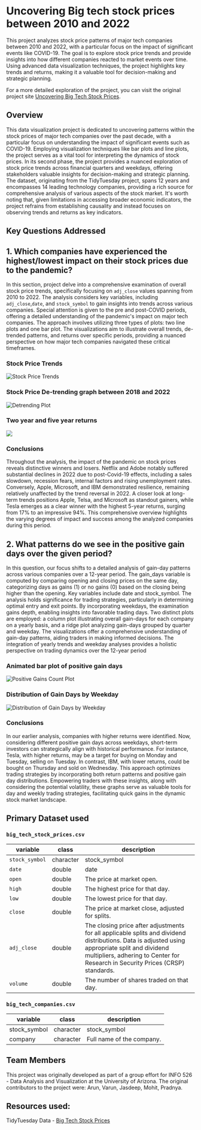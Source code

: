 # Uncovering Big tech stock prices between 2010 and 2022

This project analyzes stock price patterns of major tech companies between 2010 and 2022, with a particular focus on the impact of significant events like COVID-19. The goal is to explore stock price trends and provide insights into how different companies reacted to market events over time. Using advanced data visualization techniques, the project highlights key trends and returns, making it a valuable tool for decision-making and strategic planning.

For a more detailed exploration of the project, you can visit the original project site [Uncovering Big Tech Stock Prices](https://info-526-s24.github.io/project-01-Crimson/).

## Overview

This data visualization project is dedicated to uncovering patterns within the stock prices of major tech companies over the past decade, with a particular focus on understanding the impact of significant events such as COVID-19. Employing visualization techniques like bar plots and line plots, the project serves as a vital tool for interpreting the dynamics of stock prices. In its second phase, the project provides a nuanced exploration of stock price trends across financial quarters and weekdays, offering stakeholders valuable insights for decision-making and strategic planning. The dataset, originating from the TidyTuesday project, spans 12 years and encompasses 14 leading technology companies, providing a rich source for comprehensive analysis of various aspects of the stock market. It's worth noting that, given limitations in accessing broader economic indicators, the project refrains from establishing causality and instead focuses on observing trends and returns as key indicators.

## Key Questions Addressed
## 1. Which companies have experienced the highest/lowest impact on their stock prices due to the pandemic?

In this section, project delve into a comprehensive examination of overall stock price trends, specifically focusing on `adj_close` values spanning from 2010 to 2022. The analysis considers key variables, including `adj_close`,`date`, and `stock_symbol` to gain insights into trends across various companies. Special attention is given to the pre and post-COVID periods, offering a detailed understanding of the pandemic's impact on major tech companies. The approach involves utilizing three types of plots: two line plots and one bar plot. The visualizations aim to illustrate overall trends, de-trended patterns, and returns over specific periods, providing a nuanced perspective on how major tech companies navigated these critical timeframes.

### Stock Price Trends

![Stock Price Trends](images/stockprice.png)

### Stock Price De-trending graph between 2018 and 2022

![Detrending Plot](images/stockprice-detrending.png)

### Two year and five year returns

![](images/stockprice-returns.png)

### Conclusions

Throughout the analysis, the impact of the pandemic on stock prices reveals distinctive winners and losers. Netflix and Adobe notably suffered substantial declines in 2022 due to post-Covid-19 effects, including a sales slowdown, recession fears, internal factors and rising unemployment rates. Conversely, Apple, Microsoft, and IBM demonstrated resilience, remaining relatively unaffected by the trend reversal in 2022. A closer look at long-term trends positions Apple, Telsa, and Microsoft as standout gainers, while Tesla emerges as a clear winner with the highest 5-year returns, surging from 17% to an impressive 94%. This comprehensive overview highlights the varying degrees of impact and success among the analyzed companies during this period.

## 2. What patterns do we see in the positive gain days over the given period?

In this question, our focus shifts to a detailed analysis of gain-day patterns across various companies over a 12-year period. The gain_days variable is computed by comparing opening and closing prices on the same day, categorizing days as gains (1) or no gains (0) based on the closing being higher than the opening. Key variables include date and stock_symbol. The analysis holds significance for trading strategies, particularly in determining optimal entry and exit points. By incorporating weekdays, the examination gains depth, enabling insights into favorable trading days. Two distinct plots are employed: a column plot illustrating overall gain-days for each company on a yearly basis, and a ridge plot analyzing gain-days grouped by quarter and weekday. The visualizations offer a comprehensive understanding of gain-day patterns, aiding traders in making informed decisions. The integration of yearly trends and weekday analyses provides a holistic perspective on trading dynamics over the 12-year period

### Animated bar plot of positive gain days

![Positive Gains Count Plot](images/animatedbar_gains.gif)

### Distribution of Gain Days by Weekday

![Distribution of Gain Days by Weekday](images/gaindaydistribution.png)

### Conclusions

In our earlier analysis, companies with higher returns were identified. Now, considering different positive gain days across weekdays, short-term investors can strategically align with historical performance. For instance, Tesla, with higher returns, may be a target for buying on Monday and Tuesday, selling on Tuesday. In contrast, IBM, with lower returns, could be bought on Thursday and sold on Wednesday. This approach optimizes trading strategies by incorporating both return patterns and positive gain day distributions. Empowering traders with these insights, along with considering the potential volatility, these graphs serve as valuable tools for day and weekly trading strategies, facilitating quick gains in the dynamic stock market landscape.

## Primary Dataset used

### `big_tech_stock_prices.csv`

| variable       | class     | description                                                                                                                                                                                                                       |
|----------------|-----------|-----------------------------------------------------------------------------------------------------------------------------------------------------------------------------------------------------------------------------------|
| `stock_symbol` | character | stock_symbol                                                                                                                                                                                                                      |
| `date`         | double    | date                                                                                                                                                                                                                              |
| `open`         | double    | The price at market open.                                                                                                                                                                                                         |
| `high`         | double    | The highest price for that day.                                                                                                                                                                                                   |
| `low`          | double    | The lowest price for that day.                                                                                                                                                                                                    |
| `close`        | double    | The price at market close, adjusted for splits.                                                                                                                                                                                   |
| `adj_close`    | double    | The closing price after adjustments for all applicable splits and dividend distributions. Data is adjusted using appropriate split and dividend multipliers, adhering to Center for Research in Security Prices (CRSP) standards. |
| `volume`       | double    | The number of shares traded on that day.                                                                                                                                                                                          |

### `big_tech_companies.csv`

| variable     | class     | description               |
|--------------|-----------|---------------------------|
| stock_symbol | character | stock_symbol              |
| company      | character | Full name of the company. |

## Team Members
This project was originally developed as part of a group effort for INFO 526 - Data Analysis and Visualization at the University of Arizona. The original contributors to the project were: Arun, Varun, Jasdeep, Mohit, Pradnya.

## Resources used:

TidyTuesday Data - [Big Tech Stock Prices](https://github.com/rfordatascience/tidytuesday/tree/master/data/2023/2023-02-07)

